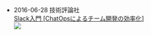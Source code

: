 - 2016-06-28 技術評論社<br>
 [Slack入門 [ChatOpsによるチーム開発の効率化]][slack-book]<br>
  [![](slack-book/126x170.jpg)][slack-book]


[slack-book]: /2016/06/22/slack-book/
